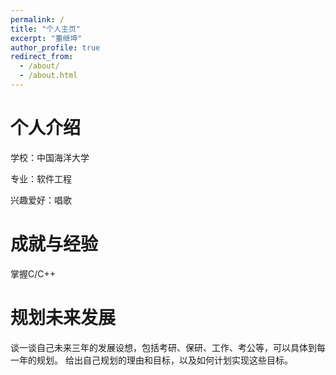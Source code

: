 ```yaml
---
permalink: /
title: "个人主页"
excerpt: "董继坤"
author_profile: true
redirect_from: 
  - /about/
  - /about.html
---
```


个人介绍
========
学校：中国海洋大学

专业：软件工程

兴趣爱好：唱歌

成就与经验
=========
掌握C/C++

规划未来发展
========
谈一谈自己未来三年的发展设想，包括考研、保研、工作、考公等，可以具体到每一年的规划。
给出自己规划的理由和目标，以及如何计划实现这些目标。
